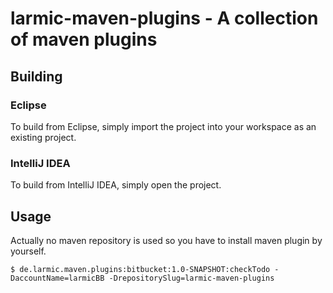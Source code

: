 larmic-maven-plugins - A collection of maven plugins
=============

Building
--------

### Eclipse

To build from Eclipse, simply import the project into your workspace
as an existing project.

### IntelliJ IDEA

To build from IntelliJ IDEA, simply open the project.

Usage
-----

Actually no maven repository is used so you have to install maven plugin by yourself.


    $ de.larmic.maven.plugins:bitbucket:1.0-SNAPSHOT:checkTodo -DaccountName=larmicBB -DrepositorySlug=larmic-maven-plugins